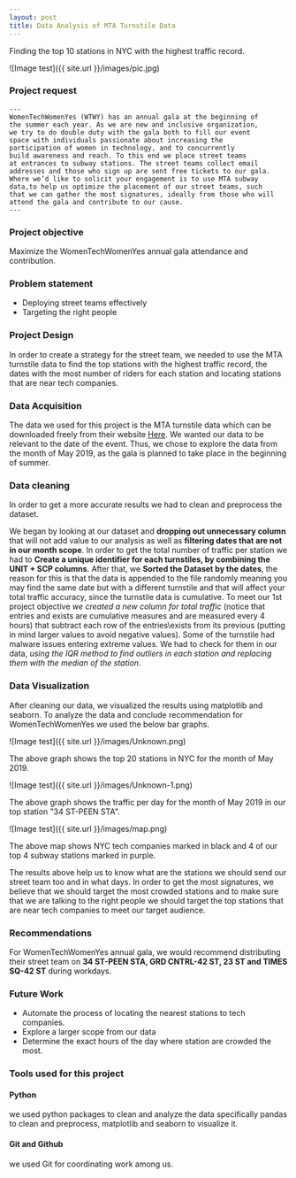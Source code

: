 ```yaml
---
layout: post
title: Data Analysis of MTA Turnstile Data
---
```


Finding the top 10 stations in NYC with the highest traffic record.

![Image test]({{ site.url }}/images/pic.jpg)

### Project request
```
---
WomenTechWomenYes (WTWY) has an annual gala at the beginning of
the summer each year. As we are new and inclusive organization,
we try to do double duty with the gala both to fill our event
space with individuals passionate about increasing the
participation of women in technology, and to concurrently
build awareness and reach. To this end we place street teams
at entrances to subway stations. The street teams collect email
addresses and those who sign up are sent free tickets to our gala.
Where we’d like to solicit your engagement is to use MTA subway
data,to help us optimize the placement of our street teams, such
that we can gather the most signatures, ideally from those who will
attend the gala and contribute to our cause.
---
```

### Project objective
Maximize the WomenTechWomenYes annual gala attendance and contribution.

### Problem statement
* Deploying street teams effectively
* Targeting the right people


### Project Design

In order to create a strategy for the street team, we needed to use the MTA turnstile data to find the top stations with the highest traffic record, the dates with the most number of riders for each station and locating stations that are near tech companies.


### Data Acquisition

The data we used for this project is the MTA turnstile data which can be downloaded freely from their website [Here]({{http://web.mta.info/developers/turnstile.html}}).
We wanted our data to be relevant to the date of the event. Thus, we chose to explore the data from the month of May 2019, as the gala is planned to take place in the beginning of summer.

### Data cleaning
In order to get a more accurate results we had to clean and preprocess the dataset.

We began by looking at our dataset and **dropping out unnecessary column** that will not add value to our analysis as well as **filtering dates that are not in our month scope**. In order to get the total number of traffic per station we had to **Create a unique identifier for each turnstiles, by combining the UNIT + SCP columns**. After that, we **Sorted the Dataset by the dates**, the reason for this is that the data is appended to the file randomly meaning you may find the same date but with a different turnstile and that will affect your total traffic accuracy, since the turnstile data is cumulative. To meet our 1st project objective *we created a new column for total traffic* (notice that entries and exists are cumulative measures and are measured every 4 hours) that subtract each row of the entries\exists from its previous (putting in mind larger values to avoid negative values). Some of the turnstile had malware issues entering extreme values. We had to check for them in our data, *using the IQR method to find outliers in each station and replacing them with the median of the station*.

### Data Visualization
After cleaning our data, we visualized the results using matplotlib and seaborn.
To analyze the data and conclude recommendation for WomenTechWomenYes we used the below bar graphs.

![Image test]({{ site.url }}/images/Unknown.png)

The above graph shows the top 20 stations in NYC for the month of May 2019.

![Image test]({{ site.url }}/images/Unknown-1.png)

The above graph shows the traffic per day for the month of May 2019 in our top station "34 ST-PEEN STA".


![Image test]({{ site.url }}/images/map.png)

The above map shows NYC tech companies marked in black and 4 of our top 4 subway stations marked in purple.

The results above help us to know what are the stations we should send our street team too and in what days. In order to get the most signatures, we believe that we should target the most crowded stations and to make sure that we are talking to the right people we should target the top stations that are near tech companies to meet our target audience.


### Recommendations
For WomenTechWomenYes annual gala, we would recommend distributing their street team on **34 ST-PEEN STA, GRD CNTRL-42 ST, 23 ST and TIMES SQ-42 ST** during workdays.


### Future Work

* Automate the process of locating the nearest stations to tech companies.
* Explore a larger scope from our data
* Determine the exact hours of the day where station are crowded the most.  



### Tools used for this project

#### Python
we used python packages to clean and analyze the data specifically pandas to clean and preprocess, matplotlib and seaborn to visualize it.

#### Git and Github
we used Git for coordinating work among us.
